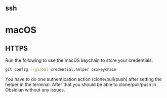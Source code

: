 

## ssh

# macOS 

## HTTPS 

Run the following to use the macOS keychain to store your credentials.

```bash
git config --global credential.helper osxkeychain
```

You have to do one authentication action (clone/pull/push) after setting the helper in the terminal. After that you should be able to clone/pull/push in Obsidian without any issues.